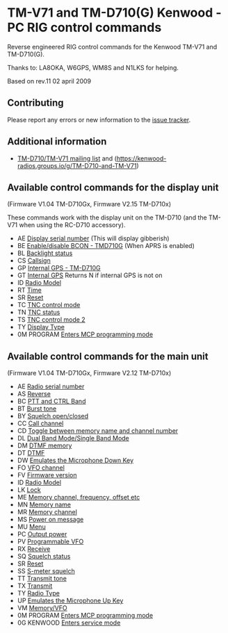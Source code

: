 # TM-V71 and TM-D710(G) Kenwood - PC RIG control commands

Reverse engineered RIG control commands for the Kenwood TM-V71 and TM-D710(G).

Thanks to: LA8OKA, W6GPS, WM8S and N1LKS for helping.

Based on rev.11 02 april 2009

## Contributing

Please report any errors or new information to the [issue
tracker](https://github.com/LA3QMA/TM-V71_TM-D710-Kenwood/issues).

## Additional information

- [TM-D710/TM-V71 mailing list](https://kenwood-radios.groups.io/g/main/messages) and (https://kenwood-radios.groups.io/g/TM-D710-and-TM-V71)

## Available control commands for the display unit
(Firmware V1.04 TM-D710Gx, Firmware V2.15 TM-D710x)

These commands work with the display unit on the TM-D710 (and the TM-V71 when using the RC-D710 accessory).

- AE [Display serial number](/commands/AE.md) (This will display gibberish)
- BE [Enable/disable BCON - TMD710G](/commands/BE.md) (When APRS is enabled)
- BL [Backlight status](/commands/BL.md)
- CS [Callsign](/commands/CS.md)
- GP [Internal GPS - TM-D710G](/commands/GP.md)
- GT [Internal GPS](/commands/GT.md) Returns N if internal GPS is not on
- ID [Radio Model](/commands/ID.md)
- RT [Time](/commands/RT.md)
- SR [Reset](/commands/SR.md)
- TC [TNC control mode](/commands/TC.md)
- TN [TNC status](/commands/TN.md)
- TS [TNC control mode 2](/commands/TS.md)
- TY [Display Type](/commands/TY.md)
- 0M PROGRAM [Enters MCP programming mode](PROGRAMMING_MODE.md)

## Available control commands for the main unit
(Firmware V1.04 TM-D710Gx, Firmware V2.12 TM-D710x)

- AE [Radio serial number](/commands/AE.md)
- AS [Reverse](/commands/AS.md)
- BC [PTT and CTRL Band](/commands/BC.md)
- BT [Burst tone](/commands/BT.md)
- BY [Squelch open/closed](/commands/BY.md)
- CC [Call channel](/commands/CC.md)
- CD [Toggle between memory name and channel number](/commands/CD.md)
- DL [Dual Band Mode/Single Band Mode](/commands/DL.md)
- DM [DTMF memory](/commands/DM.md)
- DT [DTMF](/commands/DT.md)
- DW [Emulates the Microphone Down Key](/commands/DW.md)
- FO [VFO channel](/commands/FO.md)
- FV [Firmware version](/commands/FV.md)
- ID [Radio Model](/commands/ID.md)
- LK [Lock](/commands/LK.md)
- ME [Memory channel, frequency, offset etc](/commands/ME.md)
- MN [Memory name](/commands/MN.md)
- MR [Memory channel](/commands/MR.md)
- MS [Power on message](/commands/MS.md)
- MU [Menu](/commands/MU.md)
- PC [Output power](/commands/PC.md)
- PV [Programmable VFO](/commands/PV.md)
- RX [Receive](/commands/RX.md)
- SQ [Squelch status](/commands/SQ.md)
- SR [Reset](/commands/SR.md)
- SS [S-meter squelch](/commands/SS.md)
- TT [Transmit tone](/commands/TT.md)
- TX [Transmit](/commands/TX.md)
- TY [Radio Type](/commands/TY.md)
- UP [Emulates the Microphone Up Key](/commands/UP.md)
- VM [Memory/VFO](/commands/VM.md)
- 0M PROGRAM [Enters MCP programming mode](PROGRAMMING_MODE.md)
- 0G KENWOOD [Enters service mode](SERVICE_MODE.md)

